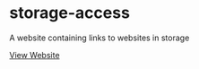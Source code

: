 # storage-access
A website containing links to websites in storage

[View Website](https://thatoneusercausingchaos.github.io/storage-access/index.html)

